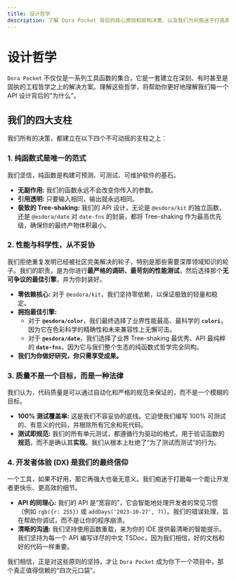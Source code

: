 ```yaml
---
title: 设计哲学
description: 了解 Dora Pocket 背后的核心原则和架构决策，以及我们为何痴迷于打造真正卓越的开发者工具。
---
```


# 设计哲学

`Dora Pocket` 不仅仅是一系列工具函数的集合，它是一套建立在深刻、有时甚至是固执的工程哲学之上的解决方案。理解这些哲学，将帮助你更好地理解我们每一个 API 设计背后的“为什么”。

## 我们的四大支柱

我们所有的决策，都建立在以下四个不可动摇的支柱之上：

### 1. 纯函数式是唯一的范式

我们坚信，纯函数是构建可预测、可测试、可维护软件的基石。

- **无副作用:** 我们的函数永远不会改变你传入的参数。
- **引用透明:** 只要输入相同，输出就永远相同。
- **极致的 Tree-shaking:** 我们的 API 设计，无论是 `@esdora/kit` 的独立函数，还是 `@esdora/date` 对 `date-fns` 的封装，都将 Tree-shaking 作为最高优先级，确保你的最终产物体积最小。

### 2. 性能与科学性，从不妥协

我们拒绝重复发明已经被社区完美解决的轮子，特别是那些需要深厚领域知识的轮子。我们的职责，是为你进行**最严格的调研、最苛刻的性能测试**，然后选择那个**无可争议的最佳引擎**，并为你封装好。

- **零依赖核心:** 对于 `@esdora/kit`，我们坚持零依赖，以保证极致的轻量和稳定。
- **拥抱最佳引擎:**
  - 对于 **`@esdora/color`**，我们最终选择了业界性能最高、最科学的 **`culori`**，因为它在色彩科学的精确性和未来兼容性上无懈可击。
  - 对于 **`@esdora/date`**，我们选择了业界 Tree-shaking 最优秀、API 最纯粹的 **`date-fns`**，因为它与我们整个生态的纯函数式哲学完全同构。
- **我们为你做好研究，你只需享受成果。**

### 3. 质量不是一个目标，而是一种法律

我们认为，代码质量是可以通过自动化和严格的规范来保证的，而不是一个模糊的目标。

- **100% 测试覆盖率:** 这是我们不容妥协的底线。它迫使我们编写 100% 可测试的、有意义的代码，并根除所有冗余和死代码。
- **测试即规范:** 我们的所有单元测试，都遵循行为驱动的格式，用于验证函数的**规范**，而不是确认其**实现**。我们从根本上杜绝了“为了测试而测试”的行为。

### 4. 开发者体验 (DX) 是我们的最终信仰

一个工具，如果不好用，那它再强大也毫无意义。我们痴迷于打磨每一个能让开发者更快乐、更高效的细节。

- **API 的同理心:** 我们的 API 是“宽容的”，它会智能地处理开发者的常见习惯（例如 `rgb({r: 255})` 或 `addDays('2023-10-27', 7)`）。我们的错误处理，旨在帮助你调试，而不是让你的程序崩溃。
- **清晰的沟通:** 我们坚持使用函数重载，来为你的 IDE 提供最清晰的智能提示。我们坚持为每一个 API 编写详尽的中文 TSDoc，因为我们相信，好的文档和好的代码一样重要。

我们相信，正是对这些原则的坚持，才让 `Dora Pocket` 成为你下一个项目中，那个真正值得信赖的“四次元口袋”。
